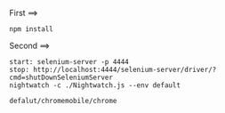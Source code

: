 

First ==>

	npm install

Second ==>

	start: selenium-server -p 4444
	stop: http://localhost:4444/selenium-server/driver/?cmd=shutDownSeleniumServer
	nightwatch -c ./Nightwatch.js --env default

	defalut/chromemobile/chrome
